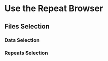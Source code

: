 # Use the Repeat Browser

## <h2 id="1">Files Selection</h2>

### Data Selection
### Repeats Selection
















